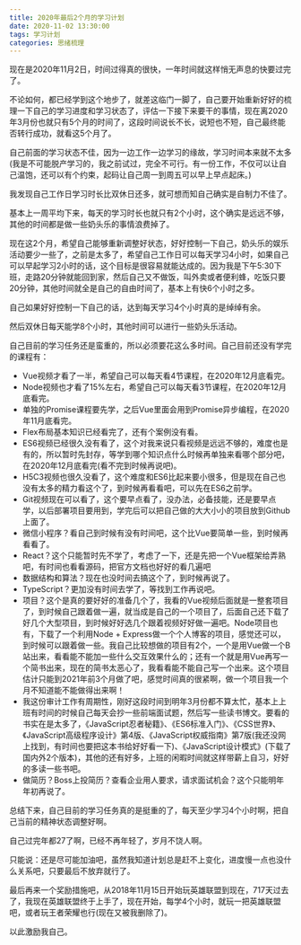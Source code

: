 ```yaml
---
title: 2020年最后2个月的学习计划
date: 2020-11-02 13:30:00
tags: 学习计划
categories: 思绪梳理
---
```


现在是2020年11月2日，时间过得真的很快，一年时间就这样悄无声息的快要过完了。

不论如何，都已经学到这个地步了，就差这临门一脚了，自己要开始重新好好的梳理一下自己的学习进度和学习状态了，评估一下接下来要干的事情，现在离2020年3月份也就只有5个月的时间了，这段时间说长不长，说短也不短，自己最终能否转行成功，就看这5个月了。

自己前面的学习状态不佳，因为一边工作一边学习的缘故，学习时间本来就不太多(我是不可能脱产学习的，我之前试过，完全不可行。有一份工作，不仅可以让自己温饱，还可以有个约束，起码让自己周一到周五可以早上早点起床。)

我发现自己工作日学习时长比双休日还多，就可想而知自己确实是自制力不佳了。

基本上一周平均下来，每天的学习时长也就只有2个小时，这个确实是远远不够，其他的时间都是做一些奶头乐的事情浪费掉了。

现在这2个月，希望自己能够重新调整好状态，好好控制一下自己，奶头乐的娱乐活动要少一些了，之前是太多了，希望自己工作日可以每天学习4小时，如果自己可以早起学习2小时的话，这个目标是很容易就能达成的。因为我是下午5:30下班，走路20分钟就能回到家，然后自己又不做饭，叫外卖或者便利蜂，吃饭只要20分钟，其他时间就全是自己的自由时间了，基本上有快6个小时之多。

自己如果好好控制一下自己的话，达到每天学习4个小时真的是绰绰有余。

然后双休日每天能学8个小时，其他时间可以进行一些奶头乐活动。

自己目前的学习任务还是蛮重的，所以必须要花这么多时间。自己目前还没有学完的课程有：

* Vue视频才看了一半，希望自己可以每天看4节课程，在2020年12月底看完。
* Node视频也才看了15%左右，希望自己可以每天看3节课程，在2020年12月底看完。
* 单独的Promise课程要先学，之后Vue里面会用到Promise异步编程，在2020年11月底看完。
* Flex布局基本知识已经看完了，还有个案例没有看。
* ES6视频已经很久没有看了，这个对我来说只看视频是远远不够的，难度也是有的，所以暂时先封存，等学到哪个知识点什么时候再单独来看哪个部分吧，在2020年12月底看完(看不完到时候再说吧)。
* H5C3视频也很久没看了，这个难度和ES6比起来要小很多，但是现在自己也没有太多的精力看这个了，到时候再看看吧，可以先在ES6之前学。
* Git视频现在可以看了，这个要早点看了，没办法，必备技能，还是要早点学，以后部署项目要用到，学完后可以把自己做的大大小小的项目放到Github上面了。
* 微信小程序？看自己到时候有没有时间吧，这个比Vue要简单一些，到时候再看看了。
* React？这个只能暂时先不学了，考虑了一下，还是先把一个Vue框架给弄熟吧，有时间也看看源码，把官方文档也好好的看几遍吧
* 数据结构和算法？现在也没时间去搞这个了，到时候再说了。
* TypeScript？更加没有时间去学了，等找到工作再说吧。
* 项目？这个是真的要好好的准备几个了，我看的Vue视频后面就是一整套项目了，到时候自己跟着做一遍，就当成是自己的一个项目了，后面自己还下载了好几个大型项目，到时候好好选几个跟着视频好好做一遍吧。Node项目也有，下载了一个利用Node + Express做一个个人博客的项目，感觉还可以，到时候可以跟着做一些。我自己比较想做的项目有2个，一个是用Vue做一个B站出来，看看能不能加一些什么交互效果什么的；还有一个就是用Vue再写一个简书出来，现在的简书太恶心了，我看看能不能自己写一个出来。这个项目估计只能到2021年前3个月做了吧，感觉时间真的很紧啊，做一个项目我一个月不知道能不能做得出来啊！
* 我这份审计工作有周期性，刚好这段时间到明年3月份都不算太忙，基本上上班有时间的时候自己每天会抄一些前端面试题，然后写一些读书博文。要看的书实在是太多了，《JavaScript忍者秘籍》、《ES6标准入门》、《CSS世界》、《JavaScript高级程序设计》第4版、《JavaScript权威指南》第7版(我还没网上找到，有时间也要把这本书给好好看一下)、《JavaScript设计模式》(下载了国内外2个版本)，其他的还有好多，上班的闲暇时间就这样带薪上自习，好好的多读一些书吧。
* 做简历？Boss上投简历？查看企业用人要求，请求面试机会？这个只能明年年初再说了。

总结下来，自己目前的学习任务真的是挺重的了，每天至少学习4个小时啊，把自己当前的精神状态调整好啊。

自己过完年都27了啊，已经不再年轻了，岁月不饶人啊。

只能说：还是尽可能加油吧，虽然我知道计划总是赶不上变化，进度慢一点也没什么关系吧，只要最后不放弃就行了。

最后再来一个奖励措施吧，从2018年11月15日开始玩英雄联盟到现在，717天过去了，我现在英雄联盟终于上手了，现在开始，每学4个小时，就玩一把英雄联盟吧，或者玩王者荣耀也行(现在又被我删除了)。

以此激励我自己。